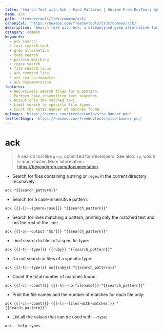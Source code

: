 ```yaml
---
title: 'Search Text with Ack - Find Patterns | Online Free DevTools by Hexmos'
name: ack
path: '/freedevtools/tldr/common/ack/'
canonical: 'https://hexmos.com/freedevtools/tldr/common/ack/'
description: 'Search text with Ack, a streamlined grep alternative for developers. Quickly find code patterns and text within files. Free online tool, no registration required.'
category: common
keywords:
  - ack search
  - text search tool
  - grep alternative
  - code search
  - pattern matching
  - regex search
  - file search linux
  - ack command line
  - ack search examples
  - ack documentation
features:
  - Recursively search files for a pattern.
  - Perform case-insensitive text searches.
  - Output only the matched text.
  - Limit search to specific file types.
  - Count the total number of matches found.
ogImage: 'https://hexmos.com/freedevtools/site-banner.png'
twitterImage: 'https://hexmos.com/freedevtools/site-banner.png'
---
```


# ack

> A search tool like `grep`, optimized for developers.
> See also: `rg`, which is much faster.
> More information: <https://beyondgrep.com/documentation>.

- Search for files containing a string or `regex` in the current directory recursively:

`ack "{{search_pattern}}"`

- Search for a case-insensitive pattern:

`ack {{[-i|--ignore-case]}} "{{search_pattern}}"`

- Search for lines matching a pattern, printing only the matched text and not the rest of the line:

`ack {{[-o|--output '$&']}} "{{search_pattern}}"`

- Limit search to files of a specific type:

`ack {{[-t|--type]}} {{ruby}} "{{search_pattern}}"`

- Do not search in files of a specific type:

`ack {{[-t|--type]}} no{{ruby}} "{{search_pattern}}"`

- Count the total number of matches found:

`ack {{[-c|--count]}} {{[-h|--no-filename]}} "{{search_pattern}}"`

- Print the file names and the number of matches for each file only:

`ack {{[-c|--count]}} {{[-l|--files-with-matches]}} "{{search_pattern}}"`

- List all the values that can be used with `--type`:

`ack --help-types`
